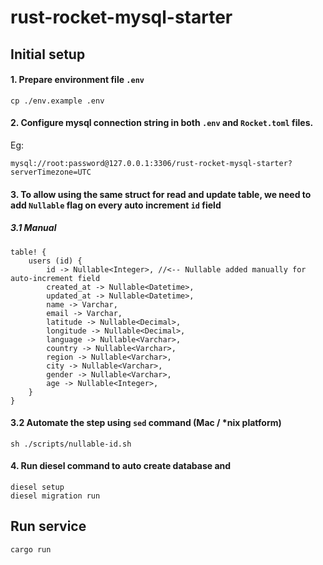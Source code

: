 # rust-rocket-mysql-starter

## Initial setup

#### 1. Prepare environment file `.env`
```
cp ./env.example .env
```

#### 2. Configure mysql connection string in both `.env` and `Rocket.toml` files.
Eg:
```
mysql://root:password@127.0.0.1:3306/rust-rocket-mysql-starter?serverTimezone=UTC
```

#### 3. To allow using the same struct for read and update table, we need to add `Nullable` flag on every auto increment `id` field
##### 3.1 Manual 
```
table! {
    users (id) {
        id -> Nullable<Integer>, //<-- Nullable added manually for auto-increment field
        created_at -> Nullable<Datetime>,
        updated_at -> Nullable<Datetime>,
        name -> Varchar,
        email -> Varchar,
        latitude -> Nullable<Decimal>,
        longitude -> Nullable<Decimal>,
        language -> Nullable<Varchar>,
        country -> Nullable<Varchar>,
        region -> Nullable<Varchar>,
        city -> Nullable<Varchar>,
        gender -> Nullable<Varchar>,
        age -> Nullable<Integer>,
    }
}
```

#### 3.2 Automate the step using `sed` command (Mac / *nix platform)
```
sh ./scripts/nullable-id.sh
```

#### 4. Run diesel command to auto create database and 
```
diesel setup
diesel migration run
```

## Run service
```
cargo run
```